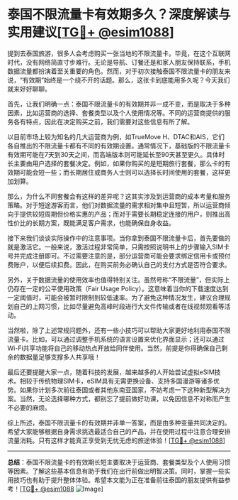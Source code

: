 # 泰国不限流量卡有效期多久？深度解读与实用建议[[TG💪+ @esim1088](https://t.me/s/esim1088)]

提到去泰国旅游，很多人会考虑购买一张当地的不限流量卡。毕竟，在这个互联网时代，没有网络简直寸步难行。无论是导航、订餐还是和家人朋友保持联系，手机数据流量都扮演着至关重要的角色。然而，对于初次接触泰国不限流量卡的朋友来说，“有效期”始终是一个绕不开的话题。那么，这张卡到底能用多久呢？今天我们就来好好聊聊。

首先，让我们明确一点：泰国不限流量卡的有效期并非一成不变，而是取决于多种因素，比如运营商的选择、套餐类型以及个人使用情况等。不同的运营商提供的服务各有特点，因此在决定购买之前，我们需要对这些信息有所了解。

以目前市场上较为知名的几大运营商为例，如TrueMove H、DTAC和AIS，它们各自推出的不限流量卡都有不同的有效期设置。通常情况下，基础版的不限流量卡有效期可能在7天到30天之间，而高端版本则可能延长至90天甚至更久。具体时长主要由用户选择的套餐决定。例如，如果你购买的是短期旅行套餐，那么卡的有效期可能会短一些；而长期居住或商务人士则可以选择长时间使用的套餐，这样更加划算。

那么，为什么不同套餐会有这样的差异呢？这其实涉及到运营商的成本考量和服务策略。对于短途游客而言，他们对数据流量的需求相对集中且短暂，所以运营商倾向于提供较短周期但价格实惠的产品；而对于需要长期稳定连接的用户，则推出高性价比的长期方案，既能满足客户需求，也能确保自身收益。

接下来我们谈谈实际操作中的注意事项。当你拿到泰国不限流量卡后，首先要做的就是激活它。一般来说，激活过程非常简单，只需按照说明书上的步骤输入SIM卡号并完成注册即可。不过需要注意的是，部分运营商可能会要求绑定信用卡或预付费账户，以便后续扣费。因此，在购买前务必确认自己的支付方式是否符合要求。

另外，关于数据流量的使用效率也值得特别关注。虽然号称“不限流量”，但实际上仍存在一定的公平使用政策（Fair Usage Policy）。这意味着当你的下载速度达到一定阈值时，可能会被暂时限制到较低速率。为了避免这种情况发生，建议合理规划自己的上网习惯，比如尽量避免高峰时段进行大文件传输或者在线视频观看等活动。

当然啦，除了上述常规问题外，还有一些小技巧可以帮助大家更好地利用泰国不限流量卡。比如，可以通过调整手机系统的语言设置来优化界面显示；还可以通过Wi-Fi共享功能将自己的移动热点开放给同伴使用。当然，前提是你得确保自己剩余的数据量足够支撑多人共享哦！

最后还要提醒大家一点，随着科技的发展，越来越多的人开始尝试虚拟eSIM技术。相较于传统物理SIM卡，eSIM具有无需更换设备、支持多国漫游等诸多优势。如果你计划多次前往泰国或者其他东南亚国家，不妨考虑一下这种新型解决方案。当然，无论选择哪种方式，都别忘了提前做好功课，以免因信息不对称而产生不必要的麻烦。

综上所述，泰国不限流量卡的有效期并非单一答案，而是由多种变量共同决定的。希望大家能够根据自身需求挑选最适合自己的产品，并在使用过程中注意合理安排流量消耗。只有这样才能真正享受到无忧无虑的旅途体验！[[TG💪+ @esim1088](https://t.me/s/esim1088)]

---

**总结**：泰国不限流量卡的有效期长短主要取决于运营商、套餐类型及个人使用习惯等因素。了解这些基本信息有助于我们在出行前做出明智决策。同时，掌握一些实用技巧也有助于提升整体体验。希望本文能为正在准备前往泰国的朋友提供有益参考！[[TG💪+ @esim1088](https://t.me/s/esim1088) ![Image](https://i.postimg.cc/4NQfJmqS/Snipaste-2025-05-13-00-14-12.png)]